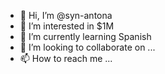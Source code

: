  - 👋 Hi, I’m @syn-antona  
- 👀 I’m interested in $1M   
- 🌱 I’m currently learning Spanish   
- 💞️ I’m looking to collaborate on ...   
- 📫 How to reach me ...  

<!---
syn-antona/syn-antona is a ✨ special ✨ repository because its `README.md` (this file) appears on your GitHub profile.
You can click the Preview link to take a look at your changes.
--->
 
